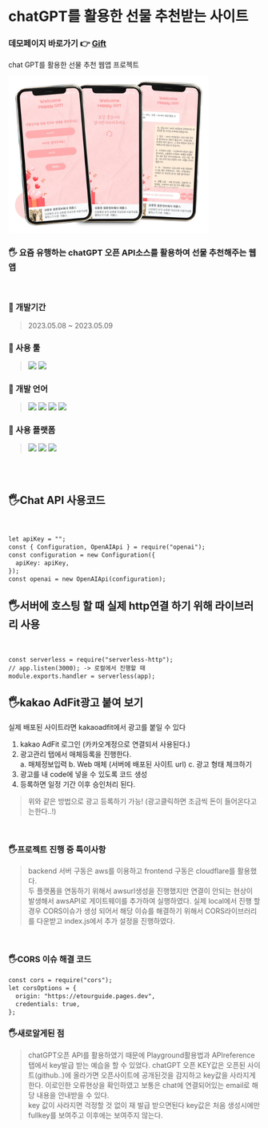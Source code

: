 # chatGPT를 활용한 선물 추천받는 사이트

### 데모페이지 바로가기 👉 [Gift](https://etourguide.pages.dev/)

chat GPT를 활용한 선물 추천 웹앱 프로젝트

<img src="https://github.com/EUNSOLY/ChatGPT_Gift/blob/master/frontend/readmeImg/mockup.jpg?raw=true" alt="moukup"  width="400px" >

### 🖐 요즘 유행하는 chatGPT 오픈 API소스를 활용하여 선물 추천해주는 웹앱

<br/>

### 📌 개발기간

> 2023.05.08 ~ 2023.05.09

### 📌 사용 툴

> <img src="https://img.shields.io/badge/AdobePhotoshop-31A8FF?style=flatt&logo=Adobe Photoshop&logoColor=white"/>
> <img src="https://img.shields.io/badge/Visual Studio Code-007ACC?style=flatt&logo=Visual Studio Code&logoColor=white"/>

### 📌 개발 언어

> <img src="https://img.shields.io/badge/HTML5-E34F26?style=flat&logo=HTML5&logoColor=white"/>
> <img src="https://img.shields.io/badge/CSS3-1572B6?style=flat&logo=CSS3&logoColor=white"/>
> <img src="https://img.shields.io/badge/JavaScript-F7DF1E?style=flat&logo=JavaScript&logoColor=black"/>
> <img src="https://img.shields.io/badge/node.js-339933?style=flat&logo=nodedotjs&logoColor=black"/>

### 📌 사용 플랫폼

> <img src="https://img.shields.io/badge/cloudflare-F38020?style=flat&logo=cloudflare&logoColor=black"/>
> <img src="https://img.shields.io/badge/awslambda-FF9900?style=flat&logo=awslambda&logoColor=black"/>
> <img src="https://img.shields.io/badge/amazonapigateway-FF4F8B?style=flat&logo=amazonapigateway&logoColor=black"/>

<br/>
<br/>

## 🖐Chat API 사용코드

<br/>

```
let apiKey = "";
const { Configuration, OpenAIApi } = require("openai");
const configuration = new Configuration({
  apiKey: apiKey,
});
const openai = new OpenAIApi(configuration);
```

## 🖐서버에 호스팅 할 때 실제 http연결 하기 위해 라이브러리 사용

<br/>

```
const serverless = require("serverless-http");
// app.listen(3000); -> 로컬에서 진행할 때
module.exports.handler = serverless(app);
```

## 🖐kakao AdFit광고 붙여 보기

실제 배포된 사이트라면 kakaoadfit에서 광고를 붙일 수 있다

1. kakao AdFit 로그인 (카카오계정으로 연결되서 사용된다.)
2. 광고관리 탭에서 매체등록을 진행한다.  
   a. 매체정보입력
   b. Web 매체 (서버에 배포된 사이트 url)
   c. 광고 형태 체크하기
3. 광고를 내 code에 넣을 수 있도록 코드 생성
4. 등록하면 일정 기간 이후 승인처리 된다.
   <br/>

> 위와 같은 방법으로 광고 등록하기 가능! (광고클릭하면 조금씩 돈이 들어온다고는한다..!)

<br/>

### 🖐프로젝트 진행 중 특이사항

> backend 서버 구동은 aws를 이용하고 frontend 구동은 cloudflare를 활용했다.  
> 두 플랫폼을 연동하기 위해서 awsurl생성을 진행했지만 연결이 안되는 현상이 발생해서
> awsAPI로 게이트웨이를 추가하여 실행하였다.
> 실제 local에서 진행 할 경우 CORS이슈가 생성 되어서 해당 이슈를 해결하기 위해서 CORS라이브러리를 다운받고 index.js에서 추가 설정을 진행하였다.

<br/>

### 🖐CORS 이슈 해결 코드

```
const cors = require("cors");
let corsOptions = {
  origin: "https://etourguide.pages.dev",
  credentials: true,
};
```

### 🖐새로알게된 점

> chatGPT오픈 API를 활용하였기 때문에 Playground활용법과 APIreference탭에서 key발급 받는 예습을 할 수 있었다.
> chatGPT 오픈 KEY값은 오픈된 사이트(github..)에 올라가면 오픈사이트에 공개된것을 감지하고 key값을 사라지게 한다. 이로인한 오류현상을 확인하였고 보통은 chat에 연결되어있는 email로 해당 내용을 안내받을 수 있다.  
> key 값이 사라지면 걱정할 것 없이 재 발급 받으면된다
> key값은 처음 생성시에만 fullkey를 보여주고 이후에는 보여주지 않는다.

<br/>
